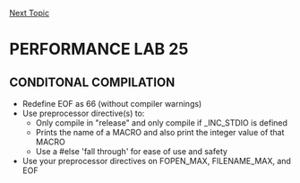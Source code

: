 <a href="https://github.com/CyberTrainingUSAF/05-C-Programming/blob/master/11_Pointers_Arrays/README.md" rel="Next Topic"> Next Topic </a>

# PERFORMANCE LAB 25

## CONDITONAL COMPILATION

* Redefine EOF as 66 (without compiler warnings)
* Use preprocessor directive(s) to:
    * Only compile in "release" and only compile if _INC_STDIO is defined
    * Prints the name of a MACRO and also print the integer value of that MACRO
    * Use a #else 'fall through' for ease of use and safety
* Use your preprocessor directives on FOPEN_MAX, FILENAME_MAX, and EOF

